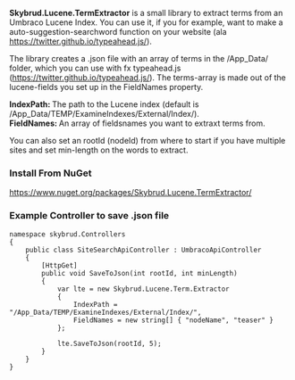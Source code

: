 <b>Skybrud.Lucene.TermExtractor</b> is a small library to extract terms from an Umbraco Lucene Index. You can use it, if you for example, want to make a auto-suggestion-searchword function on your website (ala https://twitter.github.io/typeahead.js/).

The library creates a .json file with an array of terms in the /App_Data/ folder, which you can use with fx typeahead.js (https://twitter.github.io/typeahead.js/). The terms-array is made out of the lucene-fields you set up in the FieldNames property.

<b>IndexPath: </b> The path to the Lucene index (default is /App_Data/TEMP/ExamineIndexes/External/Index/).<br />
<b>FieldNames: </b> An array of fieldsnames you want to extraxt terms from.

You can also set an rootId (nodeId) from where to start if you have multiple sites and set min-length on the words to extract.


### Install From NuGet ###

https://www.nuget.org/packages/Skybrud.Lucene.TermExtractor/


### Example Controller to save .json file ###

```
namespace skybrud.Controllers
{
    public class SiteSearchApiController : UmbracoApiController
    {
        [HttpGet]
        public void SaveToJson(int rootId, int minLength)
        {
            var lte = new Skybrud.Lucene.Term.Extractor
            {
                IndexPath = "/App_Data/TEMP/ExamineIndexes/External/Index/",
                FieldNames = new string[] { "nodeName", "teaser" }
            };
            
            lte.SaveToJson(rootId, 5);
        }
    }
}
```
